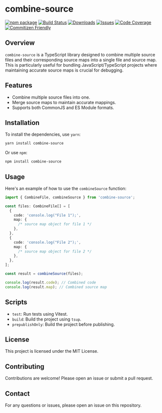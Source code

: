 # combine-source

[![npm package][npm-img]][npm-url]
[![Build Status][build-img]][build-url]
[![Downloads][downloads-img]][downloads-url]
[![Issues][issues-img]][issues-url]
[![Code Coverage][codecov-img]][codecov-url]
[![Commitizen Friendly][commitizen-img]][commitizen-url]

## Overview

`combine-source` is a TypeScript library designed to combine multiple source files and their corresponding source maps into a single file and source map. This is particularly useful for bundling JavaScript/TypeScript projects where maintaining accurate source maps is crucial for debugging.

## Features

- Combine multiple source files into one.
- Merge source maps to maintain accurate mappings.
- Supports both CommonJS and ES Module formats.

## Installation

To install the dependencies, use `yarn`:

```sh
yarn install combine-source
```

Or use `npm`:

```sh
npm install combine-source
```

## Usage

Here's an example of how to use the `combineSource` function:

```typescript
import { CombineFile, combineSource } from 'combine-source';

const files: CombineFile[] = [
  {
    code: 'console.log("File 1");',
    map: {
      /* source map object for file 1 */
    },
  },
  {
    code: 'console.log("File 2");',
    map: {
      /* source map object for file 2 */
    },
  },
];

const result = combineSource(files);

console.log(result.code); // Combined code
console.log(result.map); // Combined source map
```

## Scripts

- `test`: Run tests using Vitest.
- `build`: Build the project using `tsup`.
- `prepublishOnly`: Build the project before publishing.

## License

This project is licensed under the MIT License.

## Contributing

Contributions are welcome! Please open an issue or submit a pull request.

## Contact

For any questions or issues, please open an issue on this repository.

[build-img]: https://github.com/noyobo/combine-source/actions/workflows/ci.yml/badge.svg
[build-url]: https://github.com/noyobo/combine-source/actions/workflows/ci.yml
[downloads-img]: https://img.shields.io/npm/dt/combine-source
[downloads-url]: https://www.npmtrends.com/combine-source
[npm-img]: https://img.shields.io/npm/v/combine-source
[npm-url]: https://www.npmjs.com/package/combine-source
[issues-img]: https://img.shields.io/github/issues/noyobo/combine-source
[issues-url]: https://github.com/noyobo/combine-source/issues
[codecov-img]: https://codecov.io/gh/noyobo/combine-source/branch/main/graph/badge.svg
[codecov-url]: https://codecov.io/gh/noyobo/combine-source
[commitizen-img]: https://img.shields.io/badge/commitizen-friendly-brightgreen.svg
[commitizen-url]: http://commitizen.github.io/cz-cli/
